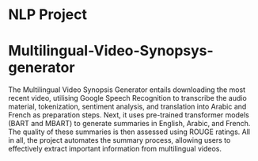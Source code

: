 # NLP Project
# Multilingual-Video-Synopsys-generator
The Multilingual Video Synopsis Generator entails downloading the most recent video, utilising Google Speech Recognition to transcribe the audio material, tokenization, sentiment analysis, and translation into Arabic and French as preparation steps. Next, it uses pre-trained transformer models (BART and MBART) to generate summaries in English, Arabic, and French. The quality of these summaries is then assessed using ROUGE ratings. All in all, the project automates the summary process, allowing users to effectively extract important information from multilingual videos.

